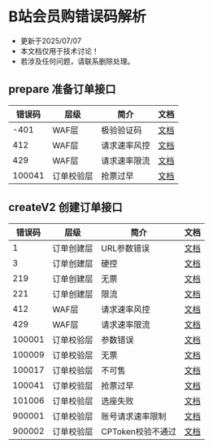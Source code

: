 # B站会员购错误码解析

- 更新于2025/07/07
- 本文档仅用于技术讨论！
- 若涉及任何问题，请联系删除处理。


## prepare 准备订单接口

| 错误码    | 层级    | 简介     | 文档                         |
|--------|-------|--------|----------------------------|
| -401   | WAF层  | 极验验证码  | [文档](./prepare/-401.md)    |
| 412    | WAF层  | 请求速率风控 | [文档](./prepare/412.md)     |
| 429    | WAF层  | 请求速率限流 | [文档](./prepare/429.md)     |
| 100041 | 订单校验层 | 抢票过早   | [文档](./createV2/100041.md) |

## createV2 创建订单接口

| 错误码    | 层级    | 简介           | 文档                         |
|--------|-------|--------------|----------------------------|
| 1      | 订单创建层 | URL参数错误      | [文档](./createV2/1.md)      |
| 3      | 订单创建层 | 硬控           | [文档](./createV2/3.md)      |
| 219    | 订单创建层 | 无票           | [文档](./createV2/219.md)    |
| 221    | 订单创建层 | 限流           | [文档](./createV2/221.md)    |
| 412    | WAF层  | 请求速率风控       | [文档](./createV2/412.md)    |
| 429    | WAF层  | 请求速率限流       | [文档](./createV2/429.md)    |
| 100001 | 订单校验层 | 参数错误         | [文档](./createV2/100001.md) |
| 100009 | 订单校验层 | 无票           | [文档](./createV2/100009.md) |
| 100017 | 订单校验层 | 不可售          | [文档](./createV2/100017.md) |
| 100041 | 订单校验层 | 抢票过早         | [文档](./createV2/100041.md) |
| 101006 | 订单校验层 | 选座失败         | [文档](./createV2/101006.md) |
| 900001 | 订单校验层 | 账号请求速率限制     | [文档](./createV2/900001.md) |
| 900002 | 订单校验层 | CPToken校验不通过 | [文档](./createV2/900002.md) |